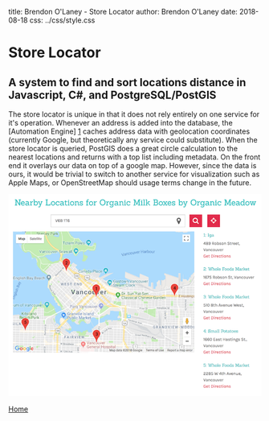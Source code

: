 title: Brendon O'Laney - Store Locator
author: Brendon O'Laney
date: 2018-08-18
css: ../css/style.css

<div class="intro">
<h1>Store Locator</h1>
<h2>A system to find and sort locations distance in Javascript, C#, and
PostgreSQL/PostGIS</h2>
</div>

The store locator is unique in that it does not rely entirely on one service for it's
operation. Whenever an address is added into the database, the [Automation Engine] [1]
caches address data with geolocation coordinates (currently Google, but theoretically
any service could substitute). When the store locator is queried, PostGIS does a great
circle calculation to the nearest locations and returns with a top list including
metadata. On the front end it overlays our data on top of a google map. However, since
the data is ours, it would be trivial to switch to another service for visualization
such as Apple Maps, or OpenStreetMap should usage terms change in the future.

![Store Locator interface](../img/loc.png)

[Home](../index.html)

[1]: ./ae.html

